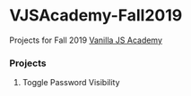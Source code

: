 # VJSAcademy-Fall2019
Projects for  Fall 2019 [Vanilla JS Academy](https://vanillajsacademy.com/)


### Projects
1. Toggle Password Visibility
